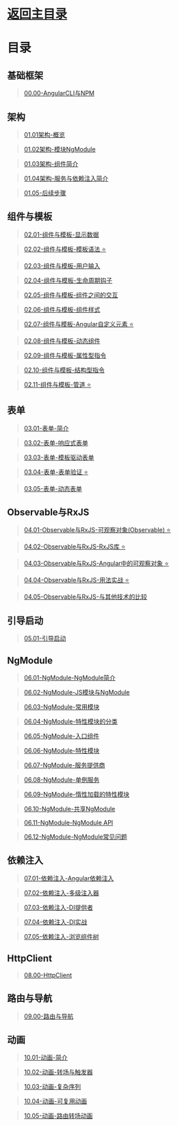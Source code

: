 # [返回主目录](https://github.com/smallprogram/Knowledge-And-Demo)<!-- omit in toc --> 


# 目录

## 基础框架

>[00.00-AngularCLI与NPM](00.00-AngularCLI与NPM.md)

## 架构
>[01.01架构-概览](01.01-架构-概览.md)

>[01.02架构-模块NgModule](01.02-架构-模块NgModule.md)

>[01.03架构-组件简介](01.03-架构-组件简介.md)

>[01.04架构-服务与依赖注入简介](01.04-架构-服务与依赖注入简介.md)

>[01.05-后续步骤](01.05-后续步骤.md)

## 组件与模板
>[02.01-组件与模板-显示数据](02.01-组件与模板-显示数据.md)

>[02.02-组件与模板-模板语法 :star:](02.02-组件与模板-模板语法.md)

>[02.03-组件与模板-用户输入](02.03-组件与模板-用户输入.md)

>[02.04-组件与模板-生命周期钩子](02.04-组件与模板-生命周期钩子.md)

>[02.05-组件与模板-组件之间的交互](02.05-组件与模板-组件之间的交互.md)

>[02.06-组件与模板-组件样式](02.06-组件与模板-组件样式.md)

>[02.07-组件与模板-Angular自定义元素 :star:](02.07-组件与模板-Angular自定义元素.md)

>[02.08-组件与模板-动态组件](02.08-组件与模板-动态组件.md)

>[02.09-组件与模板-属性型指令](02.09-组件与模板-属性型指令.md)

>[02.10-组件与模板-结构型指令](02.10-组件与模板-结构型指令.md)

>[02.11-组件与模板-管道 :star:](02.11-组件与模板-管道.md)

## 表单
>[03.01-表单-简介](03.01-表单-简介.md)

>[03.02-表单-响应式表单](03.02-表单-响应式表单.md)

>[03.03-表单-模板驱动表单](03.03-表单-模板驱动表单.md)

>[03.04-表单-表单验证 :star:](03.04-表单-表单验证.md)

>[03.05-表单-动态表单](03.05-表单-动态表单.md)

## Observable与RxJS

>[04.01-Observable与RxJS-可观察对象(Observable) :star:](04.01-Observable与RxJS-可观察对象(Observable).md)

>[04.02-Observable与RxJS-RxJS库 :star:](04.02-Observable与RxJS-RxJS库.md)

>[04.03-Observable与RxJS-Angular中的可观察对象 :star:](04.03-Observable与RxJS-Angular中的可观察对象.md)

>[04.04-Observable与RxJS-用法实战 :star:](04.04-Observable与RxJS-用法实战.md)

>[04.05-Observable与RxJS-与其他技术的比较](04.05-Observable与RxJS-与其他技术的比较.md)

## 引导启动

>[05.01-引导启动](05.01-引导启动.md)

## NgModule

>[06.01-NgModule-NgModule简介](06.01-NgModule-NgModule简介.md)

>[06.02-NgModule-JS模块与NgModule](06.02-NgModule-JS模块与NgModule.md)

>[06.03-NgModule-常用模块](06.03-NgModule-常用模块.md)

>[06.04-NgModule-特性模块的分类](06.04-NgModule-特性模块的分类.md)

>[06.05-NgModule-入口组件](06.05-NgModule-入口组件.md)

>[06.06-NgModule-特性模块](06.06-NgModule-特性模块.md)

>[06.07-NgModule-服务提供商](06.07-NgModule-服务提供商.md)

>[06.08-NgModule-单例服务](06.08-NgModule-单例服务.md)

>[06.09-NgModule-惰性加载的特性模块](06.09-NgModule-惰性加载的特性模块.md)

>[06.10-NgModule-共享NgModule](06.10-NgModule-共享NgModule.md)

>[06.11-NgModule-NgModule API](06.11-NgModule-NgModuleAPI.md)

>[06.12-NgModule-NgModule常见问题](06.12-NgModule-NgModule常见问题.md)

## 依赖注入

>[07.01-依赖注入-Angular依赖注入](07.01-依赖注入-Angular依赖注入.md)

>[07.02-依赖注入-多级注入器](07.02-依赖注入-多级注入器.md)

>[07.03-依赖注入-DI提供者](07.03-依赖注入-DI提供者.md)

>[07.04-依赖注入-DI实战](07.04-依赖注入-DI实战.md)

>[07.05-依赖注入-浏览组件树](07.05-依赖注入-浏览组件树.md)

## HttpClient
>[08.00-HttpClient](08.00-HttpClient.md)

## 路由与导航
>[09.00-路由与导航](09.00-路由与导航.md)

## 动画
>[10.01-动画-简介](10.01-动画-简介.md)

>[10.02-动画-转场与触发器](10.02-动画-转场与触发器.md)

>[10.03-动画-复杂序列](10.03-动画-复杂序列.md)

>[10.04-动画-可复用动画](10.04-动画-可复用动画.md)

>[10.05-动画-路由转场动画](10.05-动画-路由转场动画.md)
